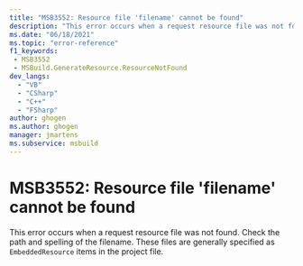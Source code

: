 ```yaml
---
title: "MSB3552: Resource file 'filename' cannot be found"
description: "This error occurs when a request resource file was not found. Check the path and spelling of the filename."
ms.date: "06/18/2021"
ms.topic: "error-reference"
f1_keywords:
 - MSB3552
 - MSBuild.GenerateResource.ResourceNotFound
dev_langs:
  - "VB"
  - "CSharp"
  - "C++"
  - "FSharp"
author: ghogen
ms.author: ghogen
manager: jmartens
ms.subservice: msbuild
---
```

# MSB3552: Resource file 'filename' cannot be found

This error occurs when a request resource file was not found. Check the path and spelling of the filename. These files are generally specified as `EmbeddedResource` items in the project file.
